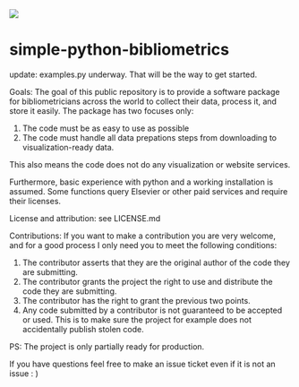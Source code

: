 <img src="https://zenodo.org/badge/DOI/10.5281/zenodo.3634367.svg">

# simple-python-bibliometrics


update: examples.py underway. That will be the way to get started.


Goals:
The goal of this public repository is to provide a software package for bibliometricians across the world to collect their data, process it, and store it easily. The package has two focuses only:
1. The code must be as easy to use as possible
2. The code must handle all data prepations steps from downloading to visualization-ready data.

This also means the code does not do any visualization or website services.

Furthermore, basic experience with python and a working installation is assumed. 
Some functions query Elsevier or other paid services and require their licenses.

License and attribution: see LICENSE.md

Contributions:
If you want to make a contribution you are very welcome, and for a good process I only need you to meet the following conditions:
1. The contributor asserts that they are the original author of the code they are submitting.
2. The contributor grants the project the right to use and distribute the code they are submitting.
3. The contributor has the right to grant the previous two points.
4. Any code submitted by a contributor is not guaranteed to be accepted or used.
This is to make sure the project for example does not accidentally publish stolen code.

PS: The project is only partially ready for production.


If you have questions feel free to make an issue ticket even if it is not an issue : )



